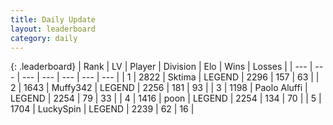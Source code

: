 ```yaml
---
title: Daily Update
layout: leaderboard
category: daily
---
```


{: .leaderboard}
| Rank | LV | Player | Division | Elo | Wins | Losses |
| --- | --- | --- | --- | --- | --- | --- |
| <span data-change="0">1</span> | 2822 | <span title="ID: 353063">Sktima</span> | LEGEND | <span data-change="-3">2296</span> | <span data-change="10">157</span> | <span data-change="4">63</span> |
| <span data-change="0">2</span> | 1643 | <span title="ID: 720567">Muffy342</span> | LEGEND | <span data-change="0">2256</span> | <span data-change="0">181</span> | <span data-change="0">93</span> |
| <span data-change="17">3</span> | 1198 | <span title="ID: 512212">Paolo Aluffi</span> | LEGEND | <span data-change="81">2254</span> | <span data-change="12">79</span> | <span data-change="0">33</span> |
| <span data-change="6">4</span> | 1416 | <span title="ID: 540690">poon</span> | LEGEND | <span data-change="67">2254</span> | <span data-change="18">134</span> | <span data-change="6">70</span> |
| <span data-change="-1">5</span> | 1704 | <span title="ID: 498412">LuckySpin</span> | LEGEND | <span data-change="8">2239</span> | <span data-change="1">62</span> | <span data-change="0">16</span> |